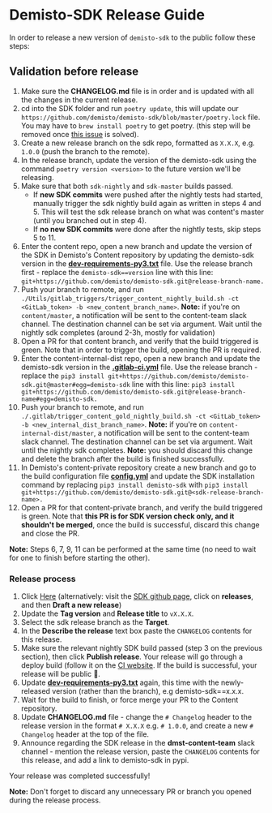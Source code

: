 # Demisto-SDK Release Guide

In order to release a new version of `demisto-sdk` to the public follow these steps:

## Validation before release

1) Make sure the **CHANGELOG.md** file is in order and is updated with all the changes in the current release.
2) cd into the SDK folder and run `poetry update`, this will update our `https://github.com/demisto/demisto-sdk/blob/master/poetry.lock` file. You may have to `brew install poetry` to get poetry. (this step will be removed once [this issue](https://github.com/demisto/etc/issues/48161) is solved).
3) Create a new release branch on the sdk repo, formatted as `X.X.X`, e.g. `1.0.0` (push the branch to the remote).
4) In the release branch, update the version of the demisto-sdk using the command `poetry version <version>` to the future version we'll be releasing.
5) Make sure that both `sdk-nightly` and `sdk-master` builds passed.
   * If **new SDK commits** were pushed after the nightly tests had started, manually trigger the sdk nightly build again as written in steps 4 and 5. This will test the sdk release branch on what was content's master (until you branched out in step 4).
   * If **no new SDK commits** were done after the nightly tests, skip steps 5 to 11.
6) Enter the content repo, open a new branch and update the version of the SDK in Demisto's Content repository by updating the demisto-sdk version in the [**dev-requirements-py3.txt**](https://github.com/demisto/content/blob/master/dev-requirements-py3.txt) file. Use the release branch first - replace the `demisto-sdk==version` line with this line: `git+https://github.com/demisto/demisto-sdk.git@release-branch-name.`
7) Push your branch to remote, and run `./Utils/gitlab_triggers/trigger_content_nightly_build.sh -ct <GitLab_token> -b <new_content_branch_name>`.
  **Note:** if you're on `content/master`, a notification will be sent to the content-team slack channel. The destination channel can be set via argument.
  Wait until the nightly sdk completes (around 2-3h, mostly for validation)
7) Open a PR for that content branch, and verify that the build triggered is green. Note that in order to trigger the build, opening the PR is required.
8) Enter the content-internal-dist repo, open a new branch and update the demisto-sdk version in the [**.gitlab-ci.yml**](https://code.pan.run/xsoar/content-internal-dist/-/blob/master/.gitlab/.gitlab-ci.yml) file. Use the release branch - replace the `pip3 install git+https://github.com/demisto/demisto-sdk.git@master#egg=demisto-sdk` line with this line: `pip3 install git+https://github.com/demisto/demisto-sdk.git@release-branch-name#egg=demisto-sdk.`
9) Push your branch to remote, and run `./.gitlab/trigger_content_gold_nightly_build.sh -ct <GitLab_token> -b <new_internal_dist_branch_name>`.
  **Note:** if you're on `content-internal-dist/master`, a notification will be sent to the content-team slack channel. The destination channel can be set via argument.
  Wait until the nightly sdk completes.
  **Note:** you should discard this change and delete the branch after the build is finished successfully.
10) In Demisto's content-private repository create a new branch and go to the build configuration file [**config.yml**](https://github.com/demisto/content-private/blob/master/.github/workflows/config.yml) and update the SDK installation command by replacing `pip3 install demisto-sdk` with `pip3 install git+https://github.com/demisto/demisto-sdk.git@<sdk-release-branch-name>.`
11) Open a PR for that content-private branch, and verify the build triggered is green. Note that **this PR is for SDK version check only, and it shouldn't be merged**, once the build is successful, discard this change and close the PR.

**Note:** Steps 6, 7, 9, 11 can be performed at the same time (no need to wait for one to finish before starting the other).

### Release process

1) Click [Here](https://github.com/demisto/demisto-sdk/releases/new) (alternatively: visit the [SDK github page](https://github.com/demisto/demisto-sdk), click on **releases**, and then **Draft a new release**)
1) Update the **Tag version** and **Release title** to `vX.X.X`.
1) Select the sdk release branch as the **Target**.
1) In the **Describe the release** text box paste the `CHANGELOG` contents for this release.
1) Make sure the relevant nightly SDK build passed (step 3 on the previous section), then click **Publish release**. Your release will go through a deploy build (follow it on the [CI website](https://app.circleci.com/pipelines/github/demisto/demisto-sdk). If the build is successful, your release will be public 🎉.
1) Update [**dev-requirements-py3.txt**](https://github.com/demisto/content/blob/master/dev-requirements-py3.txt) again, this time with the newly-released version (rather than the branch), e.g demisto-sdk==x.x.x.
1) Wait for the build to finish, or force merge your PR to the Content repository.
1) Update **CHANGELOG.md** file - change the `# Changelog` header to the release version in the format `# X.X.X` e.g. `# 1.0.0`, and create a new `# Changelog` header at the top of the file.
1) Announce regarding the SDK release in the **dmst-content-team** slack channel - mention the release version, paste the `CHANGELOG` contents for this release, and add a link to demisto-sdk in pypi.

Your release was completed successfully!

**Note:** Don't forget to discard any unnecessary PR or branch you opened during the release process.
